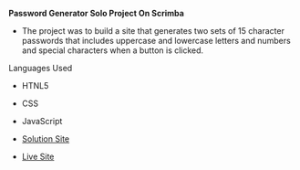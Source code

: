 **Password Generator Solo Project On Scrimba**

- The project was to build a site that generates two sets of 15 character passwords that includes uppercase and lowercase letters and numbers and special characters when a button is clicked.

Languages Used
- HTNL5
- CSS
- JavaScript

- [Solution Site](https://github.com/ABQ4539/Password-generator)
- [Live Site](https://abq4539.github.io/Password-generator/)
